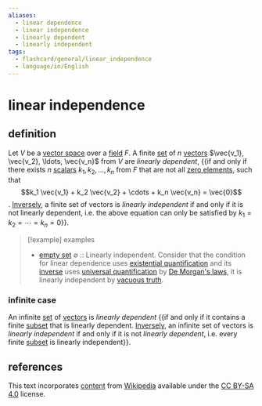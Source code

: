 ```yaml
---
aliases:
  - linear dependence
  - linear independence
  - linearly dependent
  - linearly independent
tags:
  - flashcard/general/linear_independence
  - language/in/English
---
```


# linear independence

## definition

Let $V$ be a [vector space](vector%20space.md) over a [field](field%20(mathematics).md) $F$. A finite [set](set%20(mathematics).md) of $n$ [vectors](vector%20(mathematics%20and%20physics).md) $\vec{v_1}, \vec{v_2}, \ldots, \vec{v_n}$ from $V$ are _linearly dependent_, {{if and only if there exists $n$ [scalars](scalar%20(mathematics).md) $k_1, k_2, \ldots, k_n$ from $F$ that are not all [zero elements](zero%20element.md), such that $$k_1 \vec{v_1} + k_2 \vec{v_2} + \cdots + k_n \vec{v_n} = \vec{0}$$. [Inversely](inverse%20(logic).md), a finite set of vectors is _linearly independent_ if and only if it is not linearly dependent, i.e. the above equation can only be satisfied by $k_1 = k_2 = \cdots = k_n = 0$}}.

> [!example] examples
>
> - [empty set](empty%20set.md) $\emptyset$ :: Linearly independent. Consider that the condition for linear dependence uses [existential quantification](existential%20quantification.md) and its [inverse](inverse%20(logic).md) uses [universal quantification](universal%20quantification.md) by [De Morgan's laws](De%20Morgan's%20laws.md), it is linearly independent by [vacuous truth](vacuous%20truth.md).

### infinite case

An infinite [set](set%20(mathematics).md) of [vectors](vector%20(mathematics%20and%20physics).md) is _linearly dependent_ {{if and only if it contains a finite [subset](subset.md) that is linearly dependent. [Inversely](inverse%20(logic).md), an infinite set of vectors is _linearly independent_ if and only if it is not _linearly dependent_, i.e. every finite [subset](subset.md) is linearly independent}}.

## references

This text incorporates [content](https://en.wikipedia.org/wiki/linear_independence) from [Wikipedia](Wikipedia.md) available under the [CC BY-SA 4.0](https://creativecommons.org/licenses/by-sa/4.0/) license.
